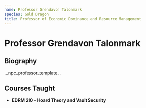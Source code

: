 ```yaml
---
name: Professor Grendavon Talonmark
species: Gold Dragon
title: Professor of Economic Dominance and Resource Management
---
```


# Professor Grendavon Talonmark

## Biography
...npc_professor_template...

## Courses Taught
- **EDRM 210 – Hoard Theory and Vault Security**
